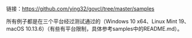链接：https://github.com/ying32/govcl/tree/master/samples  

所有例子都是在三个平台经过测试通过的（Windows 10 x64、Linux Mint 19、macOS 10.13.6）（有些有平台限制，具体参考samples中的README.md）。